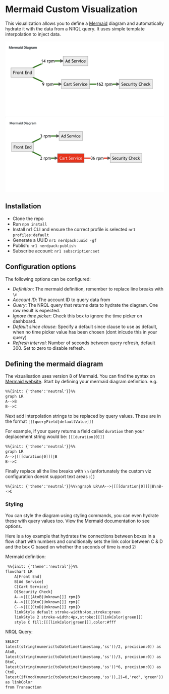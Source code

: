 # Mermaid Custom Visualization

This visualization allows you to define a [Mermaid](https://mermaid.js.org) diagram and automatically hydrate it with the data from a NRQL query. It uses simple template interpolation to inject data.

![screenshot1](./resources/mermaid.png)
![screenshot2](./resources/mermaid_in_error.png)


## Installation

- Clone the repo
- Run `npm install`
- Install nr1 CLI and ensure the correct profile is selected `nr1 profiles:default`
- Generate a UUID `nr1 nerdpack:uuid -gf`
- Publish: `nr1 nerdpack:publish`
- Subscribe account: `nr1 subscription:set`


## Configuration options

The following options can be configured:

- *Definition*: The mermaid definition, remember to replace line breaks with `\n`
- *Account ID*: The account ID to query data from
- *Query*: The NRQL query that returns data to hydrate the diagram. One row result is expected.
- *Ignore time picker*: Check this box to ignore the time picker on dashboard.
- *Default since clause*: Specify a default since clause to use as default, when no time picker value has been chosen (dont inlcude this in your query)
- *Refresh interval*: Number of seconds between query refresh, default 300. Set to zero to disable refresh.


## Defining the mermaid diagram

The vizualisation uses version 8 of Mermaid. You can find the syntax on [Mermaid website](https://mermaid.js.org). Start by defining your mermaid diagram definition. e.g.

```
%%{init: {'theme':'neutral'}}%%
graph LR
A-->B
B-->C
```

Next add interpolation strings to be replaced by query values. These are in the format `[[[queryField|defaultValue]]]`

For example, if your query returns a field called `duration` then your deplacement string would be: ```[[[duration|0]]]```

```
%%{init: {'theme':'neutral'}}%%
graph LR
A-->|[[[duration|0]]]|B
B-->C
```

Finally replace all the line breaks with `\n` (unfortunately the custom viz configuration doesnt support text areas :( )
```
%%{init: {'theme':'neutral'}}%%\ngraph LR\nA-->|[[[duration|0]]]|B\nB-->C
```

### Styling
You can style the diagram using styling commands, you can even hydrate these with query values too. View the Mermaid documentation to see options.

Here is a toy example that hydrates the connections between boxes in a flow chart with numbers and conditionally sets the link color between C & D and the box C based on whether the seconds of time is mod 2:

Mermaid definition:
```
 %%{init: {'theme':'neutral'}}%%
flowchart LR
    A[Front End]
    B[Ad Service]
    C[Cart Service]
    D[Security Check]
    A-->|[[[AtoB|Unknown]]] rpm|B
    A-->|[[[BtoC|Unknown]]] rpm|C
    C-->|[[[CtoD|Unknown]]] rpm|D
    linkStyle default stroke-width:4px,stroke:green 
    linkStyle 2 stroke-width:4px,stroke:[[[linkColor|green]]]
    style C fill:[[[linkColor|green]]],color:#fff
```

NRQL Query:
```
SELECT 
latest(string(numeric(toDatetime(timestamp,'ss'))/2, precision:0)) as AtoB, 
latest(string(numeric(toDatetime(timestamp,'ss'))/3, precision:0)) as BtoC, 
latest(string(numeric(toDatetime(timestamp,'ss'))*6, precision:0)) as CtoD, 
latest(if(mod(numeric(toDatetime(timestamp,'ss')),2)=0,'red','green')) as linkColor 
from Transaction
```